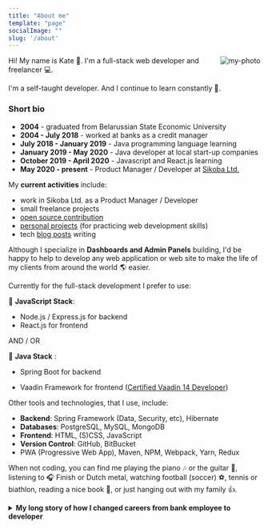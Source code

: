 ```yaml
---
title: "About me"
template: "page"
socialImage: ""
slug: '/about'
---
```


<img align="right" src="/photo1.jpg" alt="my-photo" />

Hi! My name is Kate :high_heel:. I'm a full-stack web developer and freelancer :computer:.

I'm a self-taught developer. And I continue to learn constantly :pencil:.

### Short bio

- **2004** - graduated from Belarussian State Economic University
- **2004 - July 2018** - worked at banks as a credit manager
- **July 2018 - January 2019** - Java programming language learning
- **January 2019 - May 2020** - Java developer at local start-up companies
- **October 2019 - April 2020** - Javascript and React.js learning
- **May 2020 - present** - Product Manager / Developer at [Sikoba Ltd.](https://sikoba.com/)

My <b>current activities</b> include:
<ul>
    <li>work in Sikoba Ltd. as a Product Manager / Developer</li>
    <li>small freelance projects</li>
    <li><a href="https://www.npmjs.com/settings/ramonak/packages" target="_blank" rel=”noopener noreferrer”>open source contribution</a></li>
    <li><a href="https://ramonak.io/projects" target="_blank" rel=”noopener noreferrer”>personal projects</a> (for practicing web development skills)</li>
    <li>tech <a href="https://ramonak.io/posts" target="_blank" rel=”noopener noreferrer”>blog posts</a> writing</li>
</ul>

Although I specialize in **Dashboards and Admin Panels** building, I'd be happy to help to develop any web application or web site to make the life of my clients from around the world :earth_americas: easier.

Currently for the full-stack development I prefer to use:

:small_blue_diamond: **JavaScript Stack**:

* Node.js / Express.js for backend
* React.js for frontend

AND / OR

:small_blue_diamond: **Java Stack** :

* Spring Boot for backend

* Vaadin Framework for frontend (<a href="/media/vaadin-certificate.pdf" target="_blank">Certified Vaadin 14 Developer</a>)

Other tools and technologies, that I use, include:

* **Backend**: Spring Framework (Data, Security, etc), Hibernate
* **Databases**: PostgreSQL, MySQL, MongoDB
* **Frontend**: HTML, (S)CSS, JavaScript
* **Version Control**: GitHub, BitBucket
* PWA (Progressive Web App), Maven, NPM, Webpack, Yarn, Redux

When not coding, you can find me playing the piano :notes: or the guitar :guitar:, listening to :headphones: Finish or Dutch metal, watching football (soccer) :soccer:, tennis or biathlon, reading a nice book :orange_book:, or just hanging out with my family :thumbsup:.

<details>
    <summary><b>My long story of how I changed careers from bank employee to developer</b></summary>
    <h3>Banking Career</h3>
    After graduating from Belarussian State Economic University with a Bachelor's degree in finance and credit in 2004, I've spent the next 14 years working as a bank clerk. I've worked in two banks and changed 5 departments in the meantime. Retail and corporate lending, collateral evaluation, financial analysis, credit risk assessment, accounting reports are among the things that I was doing.
    <br/>
    <br/>
    But gradually my work became like a "Groundhog Day"  -  every day was the same as the previous one. I liked my work in general and my working team, the boss was great and the salary was good, but I wanted more. I wanted to learn every day, to move forward, and to have more freedom (as a bonus). To look forward to Mondays and not to drag my feet to the office every day.
    <br/>
    <br/>
    I always dreamed to have my own business someday, or at least be my own boss. At the same time, I was prone to the automation and optimization of all processes in my banking career. And besides, the tech industry is booming in Belarus for the last decade.
    <h3>Switching to Development</h3>
    So, at 35, with no relevant degree, I've decided to completely change my professional life and to become somebody like a programmer. At the time I didn't have a clear idea of what exactly I'd like to do. I had no friends in the tech industry, nobody who could become my mentor in this journey. So my learning path was very curvy with lots of trials and errors.
    <br/>
    <br/>
    While still working at a bank, I've decided to learn a programming language. Simply googling this topic, I've found out that the most popular language at that time was Java (it was 2018). So, let's try to learn it! I've started to do an online free course, but my progress was extremely slow. Working full-time and having a family with a small kid, I literally had a very small time and even less energy to study.
    <br/>
    <br/>
    So, together with my husband, we made a decision that I'll quit my banking job and will study full-time. My last working day in the bank was July 13th, 2018. Since then my long and heavy road in development began.
    <h3>Java Course</h3>
    I've wanted to start with a beginner level of Java off-line course. But for that, I needed to have a basic understanding of web technologies (HTML, CSS, how the Internet works, and so on). So I had a crash course on that.
    <br/>
    <br/>
    Then during the next 6 months, I've successfully completed the Java Fundamentals course and Java Enterprise course in the Educational Center of HI-Tech Park Belarus (IT Academy). There were lots of hard studies during these 6 months. I'd say that it was 95% of self-studies and only 5% of classwork. By the way, I was the only female in the advanced section of the Java course and finished it as the best student in the class!
    <br/>
    <br/>
    I understood that I really like programming, all this problem-solving thing. But at the same time, it was obvious that Java is mostly required in big tech companies and I definitely didn't want to go back into the corporate world. Besides, when I was working on my final project of the course, I wanted to have a "normal" front-end, although due to assignment it was enough to display results of the back-end queries in a console. I guess I've tried to use some Java frontend tools like JSP and it was awful!
    <br/>
    <br/>
    When the Java course was coming to an end, I've started to think about what should I do next? I had an idea that it would be great to work in a small start-up team. But the problem was that nobody needed a developer with a zero experience. Start-ups require an experienced developer who can bring results fast.
    <h3>Start-up Projects</h3>
    Luckily I've found out that there is a lab for IT Academy graduates where junior developers can improve their skills working on a real project in a small team. I was accepted on a project called naakcii.by. It's a service that helps to find groceries and other goods with the best prices among Belarussian stores. By the time when I joined this project (January 2019), it was in a development mode for 8 months. My first assignment was to develop Swagger documentation of the project. After that, the team decided that an admin panel is really would be useful to implement CRUD operations on the database. And once again there was a problem - Java is not a front-end language and we were short in front-end developers.
    <br/>
    <br/>
    Then the project's mentor suggested using <a href="https://vaadin.com/" target="_blank" rel=”noopener noreferrer”>Vaadin framework</a> for admin panel development. That's how I knew that you can develop front-end parts in Java too! So since February 2019, I've started to learn Vaadin intensively. For the first time, I was reading technical documentation a lot, as this framework is not widely used, so there are very few tutorials on it. It was hard, especially to grasp front-end concepts without almost zero background in classic front-end technologies, like HTML, CSS, and Javascript. But in 2 months of hard work I've developed an admin panel for the project. I was proud of my job, but now looking back, the quality of the code was low and the architecture of the project was not good. But it was a really useful experience and it was my first full-stack Java project. And more importantly, the admin panel was doing its job just fine.
    <br/>
    <br/>
    In April-May 2019 a new start-up project was presented to the lab - weekmenu.by: the app for helping families to make a menu for a week (with recipes) that generates a list of ingredients to be bought once in a week. It was decided to join this new project (weekmenu.by) to the existing project (naakcii.by) and start building an ecosystem Happy Family.
    <br/>
    <br/>
    By that time most of the team members found jobs in tech companies, so a new portion of IT Academy graduates joined the team. I wasn't looking for a job on purpose. I wanted to gain experience in this start-up world and eventually start my own project. BTW, in April-May 2019 I've attended a Project management course, as I wanted to improve my knowledge base on how to build a process of tech product development in a team.
    <br/>
    <br/>
    Work on a new project started very enthusiastically. UI/UX design, user stories, app architecture, ideas about integration of two services, and into 3rd parties API. But unfortunately, it lasted not for long. The lab wasn't paying anything to its members. So people were founding a real job pretty quickly and leaving the project.
    <br/>
    <br/>
    The funny thing is that I was the most "experienced" developer of the team at the time. So my responsibilities include app architecture, code review, assistance to other developers. And of course, once again I was developing an admin panel for the project using the Vaadin framework. By the way, in December 2019 I passed an exam and got <a href="/media/vaadin-certificate.pdf" target="_blank">Vaadin 14 Developer Certificate</a>.
    <br/>
    <br/>
    Well, things were moving very slowly. More and more people were leaving the project as they were lacking motivation. The most problem was in finding front-end developers, specifically Angular developers, as the first project (naakcii.by) was developed with Angular, so our mentor had a strong opinion that to integrate two projects they should use the same tech stack (I completely disagree with that). Unfortunately, gradually, the work on the projects completely stopped.
    <br/>
    <br/>
    What I've learned working on two start-up projects:
    <ul>
        <li>improved my tech skills in Spring Boot, Vaadin, PostgreSQL, Git, Bitbucket, Jira</li>
        <li>gained experience in remote work with a team of developers on real projects</li>
        <li>saw how does Scrum methodology looks like in practice</li>
        <li>meet a lot of new really nice people</li>
    </ul>
    <h3>Learning Javascript</h3>
    In the meantime, I was starting to look at freelance job opportunities. But with my tech stack (Java) it was practically impossible to compete with experienced developers. So I decided to switch my programming language preferences and start learning front-end technologies: Javascript and then React.
    <br/>
    <br/>
    At the end of October 2019, I've started to learn Javascript. For me, it was way easier to learn Javascript than Java. Maybe because it was a second programming language for me. But overall after "heavy" and strict Java, Javascript was like fresh air. And you can use Javascript (Node.js) for a back-end too!
    <br/>
    <br/>
    After learning Javascript fundamentals I moved to React.js. Why did I choose React.js? Once again, because it's the most popular Javascript library.
    <br/>
    <br/>
    I was having sooooo much fun learning React! You know, in Java you can't see the results of your work visually. And React is all about UI.
    <h3>Preparing for Freelance</h3>
    I've read several articles of experienced freelancers, where the main message was that you should start to find jobs as soon as possible and learning during the process of working on it. I didn't feel that it's the right way for me. I can't take a job if I don't feel that I can accomplish it.
    <br/>
    <br/>
    I've decided to practice my front-end skills while developing apps and tools, that I needed in my everyday life. For example, a fitness app (<a href="https://tabata.ramonak.io/" target="_blank" rel=”noopener noreferrer”>Tabata App</a>) for my personal training, a <a href="https://fm.ramonak.io/" target="_blank" rel=”noopener noreferrer”>Financial manager app</a> - to keep track of our family incomes and expenses, a <a href="https://celebrity.ramonak.io/" target="_blank" rel=”noopener noreferrer”>Celebrity recognition app</a> just for fun.
    <br/>
    <br/>
    Later I've decided to try to develop a well-know for me thing - admin panels and dashboards. But this time using React. Vaadin is a great tool. You can create a nice dashboard pretty easy and fast using an array of Vaadin's components. But it's become quite challenging to create a dashboard with more custom design. With React you can build whatever you like (UI wise), the sky and your imagination is the limit. So, I've developed several dashboards, like <a href="https://github-dashboard.ramonak.io/" target="_blank" rel=”noopener noreferrer”>GitHub Dashboard</a>, <a href="https://coffee-dashboard.netlify.app/" target="_blank" rel=”noopener noreferrer”>Coffee Shop Dashboard</a>, <a href="https://github.com/KaterinaLupacheva/react-google-analytics-dashboard" target="_blank" rel=”noopener noreferrer”>Google Analytics Dashboard</a>.
    <h3>Freelance Job</h3>
    So, after learning and practicing Javascript (React.js, Node.js / Express.js) for about 6 months (while still doing some minor work for start-ups), I felt sure enough for trying to get some freelance jobs. I've created accounts on freelancer.com and upwork.com. I was bidding only on projects where development or update of a dashboard needed. And to my surprise, I was able to get a customer in a couple of days!
    <br/>
    <br/>
    After completing a few small freelance jobs, I've got an invitation for a job interview on Upwork. The job was to develop a web app based on the existing mobile app. During the interview, my previous banking experience was discovered. As the app is at the intersection of technology (blockchain) and banking, I received an offer to join a team in the role of Product Manager. So, for the last 3 months, I'm trying to do my best on a wonderful project <a href="https://sikoba.com/" target="_blank" rel=”noopener noreferrer”>Sikoba</a> as a Product Manager. As the team is pretty small, sometimes I do the coding too (BTW, I had to quickly dive into React Native).
    <br/>
    <br/>
    So, my <b>current activities</b> include:
    <ul>
        <li>work in Sikoba Ltd. as a Product Manager / Developer</li>
        <li>small freelance projects</li>
        <li><a href="https://www.npmjs.com/settings/ramonak/packages" target="_blank" rel=”noopener noreferrer”>open source contribution</a></li>
        <li><a href="https://ramonak.io/projects" target="_blank" rel=”noopener noreferrer”>personal projects</a> (for practicing web development skills)</li>
        <li>tech <a href="https://ramonak.io/posts" target="_blank" rel=”noopener noreferrer”>blog posts</a> writing</li>
    </ul>
    <h3>Conclusion</h3>
    So, this is my professional journey so far. I can truly say that I am completely happy in my career. I do enjoy my daily job, that I have to gain new knowledge every day, meet new people from around a world (online, of course). And I'm my own boss! I'm free to choose a project, free to make my daily schedule, and free to work whenever I want.
    <br/>
    <br/>
    My path to development was not easy and not the shortest one. But I wouldn't change a thing. Everything was (and is) as it meant to be.   
    <br/>
    <br/>
    And remember, it's never too late to pursue your dreams! 
</details>
